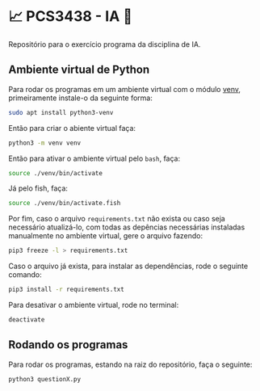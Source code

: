 # 📈 PCS3438 - IA 🧐

Repositório para o exercício programa da disciplina de IA.

## Ambiente virtual de Python

Para rodar os programas em um ambiente virtual com o módulo [venv](https://docs.python.org/pt-br/3/library/venv.html#module-venv), primeiramente instale-o da seguinte forma:

```bash
sudo apt install python3-venv
```

Então para criar o abiente virtual faça:

```bash
python3 -m venv venv
```

Então para ativar o ambiente virtual pelo `bash`, faça:

```bash
source ./venv/bin/activate
```

Já pelo fish, faça:

```bash
source ./venv/bin/activate.fish
```

Por fim, caso o arquivo `requirements.txt` não exista ou caso seja necessário atualizá-lo, com todas as depências necessárias instaladas manualmente no ambiente virtual, gere o arquivo fazendo:

```bash
pip3 freeze -l > requirements.txt
```

Caso o arquivo  já exista, para instalar as dependências, rode o seguinte comando:

```bash
pip3 install -r requirements.txt
```

Para desativar o ambiente virtual, rode no terminal:

```bash
deactivate
```

## Rodando os programas

Para rodar os programas, estando na raiz do repositório, faça o seguinte:

```bash
python3 questionX.py
```
